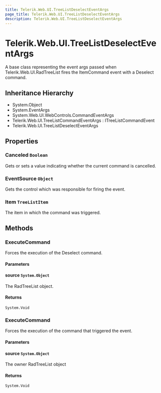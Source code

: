 ```yaml
---
title: Telerik.Web.UI.TreeListDeselectEventArgs
page_title: Telerik.Web.UI.TreeListDeselectEventArgs
description: Telerik.Web.UI.TreeListDeselectEventArgs
---
```


# Telerik.Web.UI.TreeListDeselectEventArgs

A base class representing the event args passed when Telerik.Web.UI.RadTreeList fires the ItemCommand event with a Deselect command.

## Inheritance Hierarchy

* System.Object
* System.EventArgs
* System.Web.UI.WebControls.CommandEventArgs
* Telerik.Web.UI.TreeListCommandEventArgs : ITreeListCommandEvent
* Telerik.Web.UI.TreeListDeselectEventArgs

## Properties

###  Canceled `Boolean`

Gets or sets a value indicating whether the current command is cancelled.

###  EventSource `Object`

Gets the control which was responsible for firing the event.

###  Item `TreeListItem`

The item in which the command was triggered.

## Methods

###  ExecuteCommand

Forces the execution of the Deselect command.

#### Parameters

#### source `System.Object`

The RadTreeList object.

#### Returns

`System.Void` 

###  ExecuteCommand

Forces the execution of the command that triggered the event.

#### Parameters

#### source `System.Object`

The owner RadTreeList object

#### Returns

`System.Void` 

